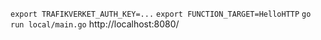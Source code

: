 `export TRAFIKVERKET_AUTH_KEY=...`
`export FUNCTION_TARGET=HelloHTTP`
`go run local/main.go`
http://localhost:8080/